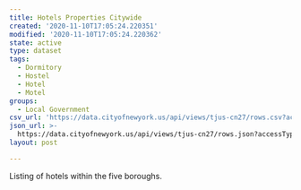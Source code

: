 ```yaml
---
title: Hotels Properties Citywide
created: '2020-11-10T17:05:24.220351'
modified: '2020-11-10T17:05:24.220362'
state: active
type: dataset
tags:
  - Dormitory
  - Hostel
  - Hotel
  - Motel
groups:
  - Local Government
csv_url: 'https://data.cityofnewyork.us/api/views/tjus-cn27/rows.csv?accessType=DOWNLOAD'
json_url: >-
  https://data.cityofnewyork.us/api/views/tjus-cn27/rows.json?accessType=DOWNLOAD
layout: post

---
```

Listing of hotels within the five boroughs.

